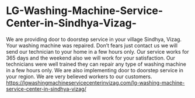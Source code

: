 # LG-Washing-Machine-Service-Center-in-Sindhya-Vizag-
We are providing door to doorstep service in your village Sindhya, Vizag. Your washing machine was repaired. Don’t fears just contact us we will send our technician to your home in a few hours only. Our service works for 365 days and the weekend also we will work for your satisfaction. Our technicians were well trained they can repair any type of washing machine in a few hours only. We are also implementing door to doorstep service in your region. We are very believed workers to our customers. https://lgwashingmachineservicecenterinvizag.com/lg-washing-machine-service-center-in-sindhya-vizag/

